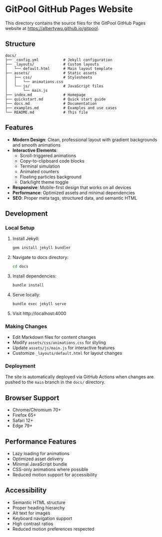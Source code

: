 # GitPool GitHub Pages Website

This directory contains the source files for the GitPool GitHub Pages website at https://albertywu.github.io/gitpool.

## Structure

```
docs/
├── _config.yml           # Jekyll configuration
├── _layouts/             # Custom layouts
│   └── default.html      # Main layout template
├── assets/               # Static assets
│   ├── css/              # Stylesheets
│   │   └── animations.css
│   └── js/               # JavaScript files
│       └── main.js
├── index.md              # Homepage
├── quickstart.md         # Quick start guide
├── docs.md               # Documentation
├── examples.md           # Examples and use cases
└── README.md             # This file
```

## Features

- **Modern Design**: Clean, professional layout with gradient backgrounds and smooth animations
- **Interactive Elements**: 
  - Scroll-triggered animations
  - Copy-to-clipboard code blocks
  - Terminal simulation
  - Animated counters
  - Floating particles background
  - Dark/light theme toggle
- **Responsive**: Mobile-first design that works on all devices
- **Performance**: Optimized assets and minimal dependencies
- **SEO**: Proper meta tags, structured data, and semantic HTML

## Development

### Local Setup

1. Install Jekyll:
   ```bash
   gem install jekyll bundler
   ```

2. Navigate to docs directory:
   ```bash
   cd docs
   ```

3. Install dependencies:
   ```bash
   bundle install
   ```

4. Serve locally:
   ```bash
   bundle exec jekyll serve
   ```

5. Visit http://localhost:4000

### Making Changes

- Edit Markdown files for content changes
- Modify `assets/css/animations.css` for styling
- Update `assets/js/main.js` for interactive features
- Customize `_layouts/default.html` for layout changes

### Deployment

The site is automatically deployed via GitHub Actions when changes are pushed to the `main` branch in the `docs/` directory.

## Browser Support

- Chrome/Chromium 70+
- Firefox 65+
- Safari 12+
- Edge 79+

## Performance Features

- Lazy loading for animations
- Optimized asset delivery
- Minimal JavaScript bundle
- CSS-only animations where possible
- Reduced motion support for accessibility

## Accessibility

- Semantic HTML structure
- Proper heading hierarchy
- Alt text for images
- Keyboard navigation support
- High contrast ratios
- Reduced motion preferences respected